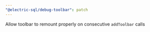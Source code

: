 ```yaml
---
"@electric-sql/debug-toolbar": patch
---
```


Allow toolbar to remount properly on consecutive `addToolbar` calls
